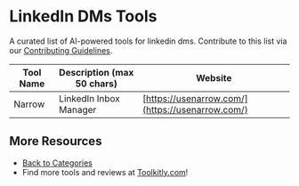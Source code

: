 # LinkedIn DMs Tools

A curated list of AI-powered tools for linkedin dms. Contribute to this list via our [Contributing Guidelines](../CONTRIBUTING.md).

| Tool Name | Description (max 50 chars) | Website |
|-----------|----------------------------|---------|
| Narrow | LinkedIn Inbox Manager | [https://usenarrow.com/](https://usenarrow.com/) |

## More Resources
- [Back to Categories](../README.md)
- Find more tools and reviews at [Toolkitly.com](https://toolkitly.com)!
